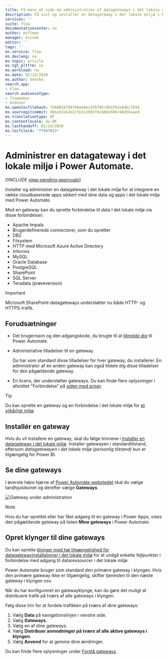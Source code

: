 ```yaml
---
title: Få mere at vide om administration af datagateways i det lokale miljø | Microsoft Docs
description: Få vist og installer en datagateway i det lokale miljø i Power Automate.
services: ''
suite: flow
documentationcenter: na
author: msftman
manager: kvivek
editor: ''
tags: ''
ms.service: flow
ms.devlang: na
ms.topic: article
ms.tgt_pltfrm: na
ms.workload: na
ms.date: 02/13/2020
ms.author: deonhe
search.app:
- Flow
search.audienceType:
- flowmaker
- enduser
ms.openlocfilehash: f3600587897b9e64ecd76f85c8b9762e84bc7b94
ms.sourcegitcommit: dbba53a52e2c5b1c2965f6c608e586748d5baae0
ms.translationtype: HT
ms.contentlocale: da-DK
ms.lasthandoff: 02/24/2020
ms.locfileid: "77567013"
---
```

# <a name="manage-an-on-premises-data-gateway-in-power-automate"></a>Administrer en datagateway i det lokale miljø i Power Automate.
[!INCLUDE [view-pending-approvals](includes/cc-rebrand.md)]

Installer og administrer en datagateway i det lokale miljø for at integrere en række cloudbaserede apps sikkert med dine data og apps i det lokale miljø med Power Automate.

Med en gateway kan du oprette forbindelse til data i det lokale miljø via disse forbindelser:

* Apache Impala
* Brugerdefinerede connectorer, som du opretter
* DB2
* Filsystem
* HTTP med Microsoft Azure Active Directory
* Informix
* MySQL
* Oracle Database
* PostgreSQL
* SharePoint
* SQL Server
* Teradata (prøveversion)

> [!IMPORTANT]
> Microsoft SharePoint-datagateways understøtter nu både HTTP- og HTTPS-trafik.

## <a name="prerequisites"></a>Forudsætninger

* Det brugernavn og den adgangskode, du brugte til at [tilmelde dig](sign-up-sign-in.md) til Power Automate.
* Administrative tilladelser til en gateway.

  Du har som standard disse tilladelser for hver gateway, du installerer. En administrator af en anden gateway kan også tildele dig disse tilladelser for den pågældende gateway.
* En licens, der understøtter gateways. Du kan finde flere oplysninger i afsnittet "Forbindelse" på [siden med priser](https://flow.microsoft.com/pricing/).

> [!TIP]
> Du kan oprette en gateway og en forbindelse i det lokale miljø for [et vilkårligt miljø](environments-overview-maker.md).

## <a name="install-a-gateway"></a>Installér en gateway

Hvis du vil installere en gateway, skal du følge trinnene i [Installer en datagateway i det lokale miljø](/data-integration/gateway/service-gateway-install). Installer gatewayen i standardtilstand, eftersom _datagatewayen i det lokale miljø (personlig tilstand)_ kun er tilgængelig for Power BI.

## <a name="view-your-gateways"></a>Se dine gateways

I øverste højre hjørne af [Power Automate-webstedet](https://flow.microsoft.com) skal du vælge tandhjulsikonet og derefter vælge **Gateways**.

![Gateway under administration][1]

> [!NOTE]
> Hvis du har oprettet eller har fået adgang til en gateway i Power Apps, vises den pågældende gateway på listen **Mine gateways** i Power Automate.

## <a name="cluster-your-gateways"></a>Opret klynger til dine gateways

Du kan oprette [klynger med høj tilgængelighed for datagatewayinstallationer i det lokale miljø](/data-integration/gateway/service-gateway-high-availability-clusters) for at undgå enkelte fejlpunkter i forbindelse med adgang til dataressourcer i det lokale miljø.

Power Automate bruger som standard den primære gateway i klyngen. Hvis den primære gateway ikke er tilgængelig, skifter tjenesten til den næste gateway i klyngen osv.

Når du har konfigureret en gatewayklynge, kan du gøre det muligt at distribuere trafik på tværs af alle gateways i klyngen.

Følg disse trin for at fordele trafikken på tværs af dine gateways:

1. Vælg **Data** på navigationslinjen i venstre side.
1. Vælg **Gateways**.
1. Vælg en af dine gateways.
1. Vælg **Distribuer anmodninger på tværs af alle aktive gateways i klyngen**.
1. Vælg **Anvend** for at gemme dine ændringer.

Du kan finde flere oplysninger under [Forstå gateways](gateway-reference.md).

<!-- Image references -->
[1]: ./media/manage-gateway/view-gateways.png
